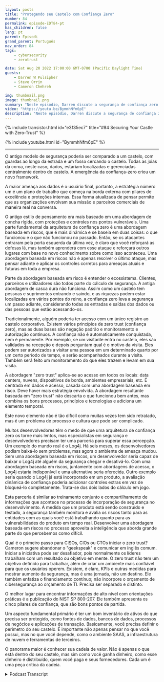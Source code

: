 ```yaml
---
layout: posts
title: "Protegendo seu Castelo com Confiança Zero"
number: 84
permalink: episode-EDT84-pt
has_children: false
lang: pt
parent: Episodi
grand_parent: Português
nav_order: 84
tags:
    - cybersecurity
    - zerotrust

date: Sat Aug 20 2022 17:00:00 GMT-0700 (Pacific Daylight Time)
guests:
    - Darren W Pulsipher
    - Steve Orrin
    - Cameron Chehreh

img: thumbnail.png
image: thumbnail.png
summary: "Neste episódio, Darren discute a segurança de confiança zero com Steve Orrin, CTO do Setor Público da Intel, e Cameron Chehreh, VP-GM do Setor Público."
video: "https://youtu.be/BymmhNfm6pE"
description: "Neste episódio, Darren discute a segurança de confiança zero com Steve Orrin, CTO do Setor Público da Intel, e Cameron Chehreh, VP-GM do Setor Público."
---
```


<div>
{% include transistor.html id="e3f35ec7" title="#84 Securing Your Castle with Zero-Trust" %}

{% include youtube.html id="BymmhNfm6pE" %}
</div>

---

O antigo modelo de segurança poderia ser comparado a um castelo, com guardas ao longo da estrada e um fosso cercando o castelo. Todas as joias da coroa, neste caso, dados, estariam localizadas e gerenciadas centralmente dentro do castelo. A emergência da confiança-zero criou um novo framework.

A maior ameaça aos dados é o usuário final, portanto, a estratégia número um é um plano de trabalho que começa na borda externa com pilares de excelência e proteções internas. Essa forma atualizada de pensar permite que as organizações envolvam sua missão e parceiros comerciais de maneira real na conversa.

O antigo estilo de pensamento era mais baseado em uma abordagem de concha rígida, com proteções e controles nos pontos vulneráveis. Uma parte fundamental da arquitetura de confiança zero é uma abordagem baseada em riscos, que é mais dinâmica e se baseia em duas coisas: o que funcionou e o que não funcionou no passado. Então, se os atacantes entraram pela porta esquerda da última vez, é claro que você reforçará as defesas lá, mas também aprenderá com esse ataque e reforçará outros lugares com base no novo conhecimento sobre como isso aconteceu. Uma abordagem baseada em riscos não é apenas resolver o último ataque, mas pensar adiante e aplicar os controles corretos para ameaças atuais e futuras em toda a empresa.

Parte da abordagem baseada em risco é entender o ecossistema. Clientes, parceiros e utilizadores são todos parte do cálculo de segurança. A antiga abordagem de casca dura não funciona. Assim como um castelo tem pessoas e suprimentos entrando e saindo, e as riquezas podem estar localizadas em vários pontos do reino, a confiança zero leva a segurança um passo adiante, considerando todas as entradas e saídas dos dados ou das pessoas que estão acessando-os.

Tradicionalmente, alguém poderia ter acesso com um único registro ao castelo corporativo. Existem vários princípios de zero trust (confiança zero), mas as duas bases são negação padrão e monitoramento e autorização contínuos. A confiança não é automaticamente conquistada, nem é permanente. Por exemplo, se um visitante entra no castelo, eles são validados na recepção e depois perguntam qual é o motivo da visita. Eles podem ser autorizados a visitar uma pessoa em um determinado quarto por um certo período de tempo, e serão acompanhados durante a visita. Também será feito um monitoramento do que eles trazem e levam em sua visita.

A abordagem "zero trust" aplica-se ao acesso em todos os locais: data centers, nuvens, dispositivos de borda, ambientes empresariais, etc. É centrada em dados e acesso, casada com uma abordagem baseada em risco. Deve haver mais estratégia envolvida. A abordagem resultante baseada em "zero trust" não descarta o que funcionou bem antes, mas combina os bons processos, princípios e tecnologias e adiciona um elemento temporal.

Este novo elemento não é tão difícil como muitas vezes tem sido retratado, mas é um problema de processo e cultura que pode ser complicado.

Muitos desenvolvedores têm o medo de que uma arquitetura de confiança zero os torne mais lentos, mas especialistas em segurança e desenvolvedores precisam ter uma parceria para superar essa percepção. Um exemplo do mundo real é o Log4j. Há seis meses, os desenvolvedores podiam baixá-lo sem problemas, mas agora o ambiente de ameaça mudou. Sem uma abordagem baseada em riscos, um desenvolvedor seria capaz de baixar o Log4j até alguém da segurança chegar e desativá-lo. Com uma abordagem baseada em riscos, juntamente com abordagens de acesso, o Log4j estaria indisponível e uma alternativa seria oferecida. Outro exemplo seria quando o Log4j já está incorporado em um produto, a avaliação dinâmica de confiança poderia adicionar controles extras em vez de bloqueá-lo completamente. Trata-se dos dois lados do cálculo em jogo.

Esta parceria é similar ao treinamento conjunto e compartilhamento de informações que acontece no processo de incorporação de segurança no desenvolvimento. À medida que um produto está sendo construído e testado, a segurança também monitora e avalia os riscos tanto para as entidades com as quais você está trabalhando quanto para as vulnerabilidades do produto em tempo real. Desenvolver uma abordagem baseada em riscos no processo aproveita a inteligência que aborda grande parte do que percebemos como difícil.

Qual é o primeiro passo para CISOs, CIOs ou CTOs iniciar o zero trust? Cameron sugere abandonar o "geekspeak" e comunicar em inglês comum. Iniciar a iniciativa pode ser desafiador, pois normalmente os líderes trabalham com um resultado ou objetivo em mente. O zero trust não tem um objetivo definido para trabalhar, além de criar um ambiente mais confiável para que os usuários operem. Existem, é claro, KPIs e outras medidas para mostrar aumento da segurança, mas é uma jornada, não um destino. Ele também enfatiza o financiamento contínuo; não incorpore o orçamento de cibersegurança ao orçamento de TI. Precisa ser separado e distinto.

O melhor lugar para encontrar informações de alto nível com orientações práticas é a publicação do NIST SP 800-207. Ele também apresenta os cinco pilares de confiança, que são bons pontos de partida.

Um aspecto fundamental primário é ter um bom inventário de ativos do que precisa ser protegido, como fontes de dados, bancos de dados, processos de negócios e aplicações de transação. Basicamente, você precisa definir o perímetro do seu castelo. É importante não apenas pensar no que você possui, mas no que você depende, como o ambiente SAAS, a infraestrutura de nuvem e ferramentas de terceiros.

O panorama maior é conhecer sua cadeia de valor. Não é apenas o que está dentro do seu castelo, mas sim como você ganha dinheiro, como esse dinheiro é distribuído, quem você paga e seus fornecedores. Cada um é uma peça crítica da cadeia.



<details>
<summary> Podcast Transcript </summary>

<p></p>

</details>
